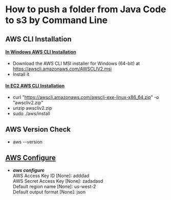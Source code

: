 # How to push a folder from Java Code to s3 by Command Line

## AWS CLI Installation

#### [In Windows AWS CLI Installation](https://docs.aws.amazon.com/cli/latest/userguide/install-cliv2-linux.html#cliv2-linux-install)
* Download the AWS CLI MSI installer for Windows (64-bit) at https://awscli.amazonaws.com/AWSCLIV2.msi
* Install it

#### [In EC2 AWS CLI Installation](https://docs.aws.amazon.com/cli/latest/userguide/install-cliv2-linux.html#cliv2-linux-install)
* curl "https://awscli.amazonaws.com/awscli-exe-linux-x86_64.zip" -o "awscliv2.zip"
* unzip awscliv2.zip
* sudo ./aws/install

## AWS Version Check
* aws --version

## [AWS Configure](https://docs.aws.amazon.com/cli/latest/userguide/cli-configure-quickstart.html)
* ***aws configure***<br/>
AWS Access Key ID [None]: adddad<br/>
AWS Secret Access Key [None]: zadadasd<br/>
Default region name [None]: us-west-2<br/>
Default output format [None]: json<br/>
